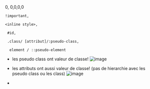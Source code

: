 0, 0,0,0,0

    !important, 

    <inline style>,

     #id,

     .class/ [attribut]/:pseudo-class,
  
      element / ::pseudo-element 

* les pseudo class ont valeur de classe! 
![image](https://user-images.githubusercontent.com/13255701/159921362-3d559d54-1f19-458e-9a80-f65087bdf065.png)

* les attributs ont aussi valeur de classe! (pas de hierarchie avec les pseudo class ou les class)
![image](https://user-images.githubusercontent.com/13255701/159922939-9210de60-5171-436f-8fa7-44ce16aac607.png)

*
